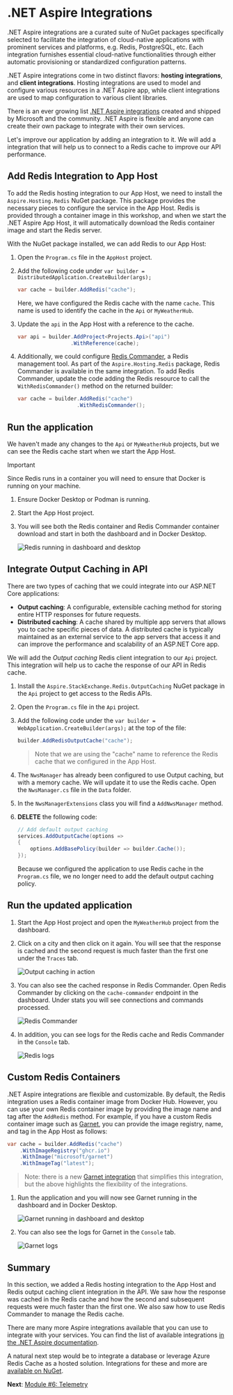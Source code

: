 # .NET Aspire Integrations

.NET Aspire integrations are a curated suite of NuGet packages specifically selected to facilitate the integration of cloud-native applications with prominent services and platforms, e.g. Redis, PostgreSQL, etc. Each integration furnishes essential cloud-native functionalities through either automatic provisioning or standardized configuration patterns.

.NET Aspire integrations come in two distinct flavors: **hosting integrations**, and **client integrations**. Hosting integrations are used to model and configure various resources in a .NET Aspire app, while client integrations are used to map configuration to various client libraries.

There is an ever growing list [.NET Aspire integrations](https://learn.microsoft.com/dotnet/aspire/fundamentals/integrations-overview?tabs=dotnet-cli#available-integrations) created and shipped by Microsoft and the community. .NET Aspire is flexible and anyone can create their own package to integrate with their own services.

Let's improve our application by adding an integration to it. We will add a integration that will help us to connect to a Redis cache to improve our API performance.

## Add Redis Integration to App Host

To add the Redis hosting integration to our App Host, we need to install the `Aspire.Hosting.Redis` NuGet package. This package provides the necessary pieces to configure the service in the App Host. Redis is provided through a container image in this workshop, and when we start the .NET Aspire App Host, it will automatically download the Redis container image and start the Redis server.

With the NuGet package installed, we can add Redis to our App Host:

1. Open the `Program.cs` file in the `AppHost` project.
1. Add the following code under `var builder = DistributedApplication.CreateBuilder(args);`

    ```csharp
    var cache = builder.AddRedis("cache");
    ```

    Here, we have configured the Redis cache with the name `cache`. This name is used to identify the cache in the `Api` or `MyWeatherHub`.
1. Update the `api` in the App Host with a reference to the cache.

    ```csharp
    var api = builder.AddProject<Projects.Api>("api")
                     .WithReference(cache);
    ```

1. Additionally, we could configure [Redis Commander](https://joeferner.github.io/redis-commander/), a Redis management tool. As part of the `Aspire.Hosting.Redis` package,  Redis Commander is available in the same integration. To add Redis Commander, update the code adding the Redis resource to call the `WithRedisCommander()` method on the returned builder:

    ```csharp
    var cache = builder.AddRedis("cache")
                       .WithRedisCommander();
    ```

## Run the application

We haven't made any changes to the `Api` or `MyWeatherHub` projects, but we can see the Redis cache start when we start the App Host.

> [!IMPORTANT]
> Since Redis runs in a container you will need to ensure that Docker is running on your machine.

1. Ensure Docker Desktop or Podman is running.
1. Start the App Host project.
1. You will see both the Redis container and Redis Commander container download and start in both the dashboard and in Docker Desktop.

    ![Redis running in dashboard and desktop](./media/redis-started.png)

## Integrate Output Caching in API

There are two types of caching that we could integrate into our ASP.NET Core applications:

- **Output caching**: A configurable, extensible caching method for storing entire HTTP responses for future requests.
- **Distributed caching**: A cache shared by multiple app servers that allows you to cache specific pieces of data. A distributed cache is typically maintained as an external service to the app servers that access it and can improve the performance and scalability of an ASP.NET Core app.

We will add the _Output caching_ Redis client integration to our `Api` project. This integration will help us to cache the response of our API in Redis cache.

1. Install the `Aspire.StackExchange.Redis.OutputCaching` NuGet package in the `Api` project to get access to the Redis APIs.
1. Open the `Program.cs` file in the `Api` project.
1. Add the following code under the `var builder = WebApplication.CreateBuilder(args);` at the top of the file:

    ```csharp
    builder.AddRedisOutputCache("cache");
    ```

    > Note that we are using the "cache" name to reference the Redis cache that we configured in the App Host.
1. The `NwsManager` has already been configured to use Output caching, but with a memory cache. We will update it to use the Redis cache. Open the `NwsManager.cs` file in the `Data` folder.
1. In the `NwsManagerExtensions` class you will find a `AddNwsManager` method.
1. **DELETE** the following code:

    ```csharp
    // Add default output caching
    services.AddOutputCache(options =>
    {
        options.AddBasePolicy(builder => builder.Cache());
    });
    ```

    Because we configured the application to use Redis cache in the `Program.cs` file, we no longer need to add the default output caching policy.

## Run the updated application

1. Start the App Host project and open the `MyWeatherHub` project from the dashboard.
1. Click on a city and then click on it again. You will see that the response is cached and the second request is much faster than the first one under the `Traces` tab.

    ![Output caching in action](./media/output-caching.png)

1. You can also see the cached response in Redis Commander. Open Redis Commander by clicking on the `cache-commander` endpoint in the dashboard. Under stats you will see connections and commands processed.

    ![Redis Commander](./media/redis-commander.png)

1. In addition, you can see logs for the Redis cache and Redis Commander in the `Console` tab.

    ![Redis logs](./media/redis-logs.png)

## Custom Redis Containers

.NET Aspire integrations are flexible and customizable. By default, the Redis integration uses a Redis container image from Docker Hub. However, you can use your own Redis container image by providing the image name and tag after the `AddRedis` method. For example, if you have a custom Redis container image such as [Garnet](https://github.com/microsoft/garnet), you can provide the image registry, name, and tag in the App Host as follows:

```csharp
var cache = builder.AddRedis("cache")
    .WithImageRegistry("ghcr.io")
    .WithImage("microsoft/garnet")
    .WithImageTag("latest");
```

> Note: there is a new [Garnet integration](https://learn.microsoft.com/dotnet/aspire/caching/stackexchange-redis-integration?pivots=garnet&tabs=dotnet-cli) that simplifies this integration, but the above highlights the flexibility of the integrations.

1. Run the application and you will now see Garnet running in the dashboard and in Docker Desktop.

    ![Garnet running in dashboard and desktop](./media/garnet-started.png)

1. You can also see the logs for Garnet in the `Console` tab.

    ![Garnet logs](./media/garnet-logs.png)

## Summary

In this section, we added a Redis hosting integration to the App Host and Redis output caching client integration in the API. We saw how the response was cached in the Redis cache and how the second and subsequent requests were much faster than the first one. We also saw how to use Redis Commander to manage the Redis cache.

There are many more Aspire integrations available that you can use to integrate with your services. You can find the list of available integrations [in the .NET Aspire documentation](https://learn.microsoft.com/dotnet/aspire/fundamentals/integrations-overview?tabs=dotnet-cli#available-integrations).

A natural next step would be to integrate a database or leverage Azure Redis Cache as a hosted solution. Integrations for these and more are [available on NuGet](https://www.nuget.org/packages?q=owner%3Aaspire+tags%3Aintegration).

**Next**: [Module #6: Telemetry](6-telemetry.md)
